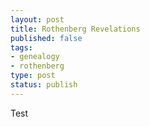 ```yaml
---
layout: post
title: Rothenberg Revelations
published: false
tags:
- genealogy
- rothenberg
type: post
status: publish
---
```

Test